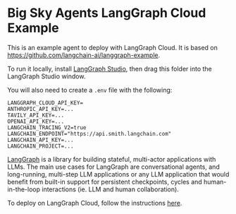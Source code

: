 # Big Sky Agents LangGraph Cloud Example

This is an example agent to deploy with LangGraph Cloud. It is based on https://github.com/langchain-ai/langgraph-example.

To run it locally, install [LangGraph Studio](https://github.com/langchain-ai/langgraph-studio), then drag this folder into the LangGraph Studio window.

You will also need to create a `.env` file with the following:

```
LANGGRAPH_CLOUD_API_KEY=
ANTHROPIC_API_KEY=...
TAVILY_API_KEY=...
OPENAI_API_KEY=...
LANGCHAIN_TRACING_V2=true
LANGCHAIN_ENDPOINT="https://api.smith.langchain.com"
LANGCHAIN_API_KEY=...
LANGCHAIN_PROJECT=...
```

[LangGraph](https://github.com/langchain-ai/langgraph) is a library for building stateful, multi-actor applications with LLMs. The main use cases for LangGraph are conversational agents, and long-running, multi-step LLM applications or any LLM application that would benefit from built-in support for persistent checkpoints, cycles and human-in-the-loop interactions (ie. LLM and human collaboration).

To deploy on LangGraph Cloud, follow the instructions [here](https://langchain-ai.github.io/langgraph/cloud/).
